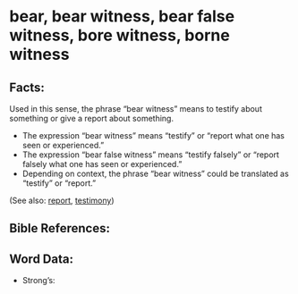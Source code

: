 # bear, bear witness, bear false witness, bore witness, borne witness

## Facts:

Used in this sense, the phrase “bear witness” means to testify about something or give a report about something.

* The expression “bear witness” means “testify” or “report what one has seen or experienced.”
* The expression “bear false witness” means “testify falsely” or “report falsely what one has seen or experienced.”
* Depending on context, the phrase “bear witness” could be translated as “testify” or “report.”

(See also: [report](../other/report.md), [testimony](../kt/testimony.md))

## Bible References:



## Word Data:

* Strong’s: 